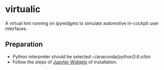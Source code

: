 # virtualic

A virtual hmi running on ipywidgets to simulate automotive in-cockpit user interfaces.

## Preparation

- Python interpreter should be selected ~/anaconda/python3.6.x/bin
- Follow the steps of [Jupyter Widgets](https://ipywidgets.readthedocs.io) of installation.
